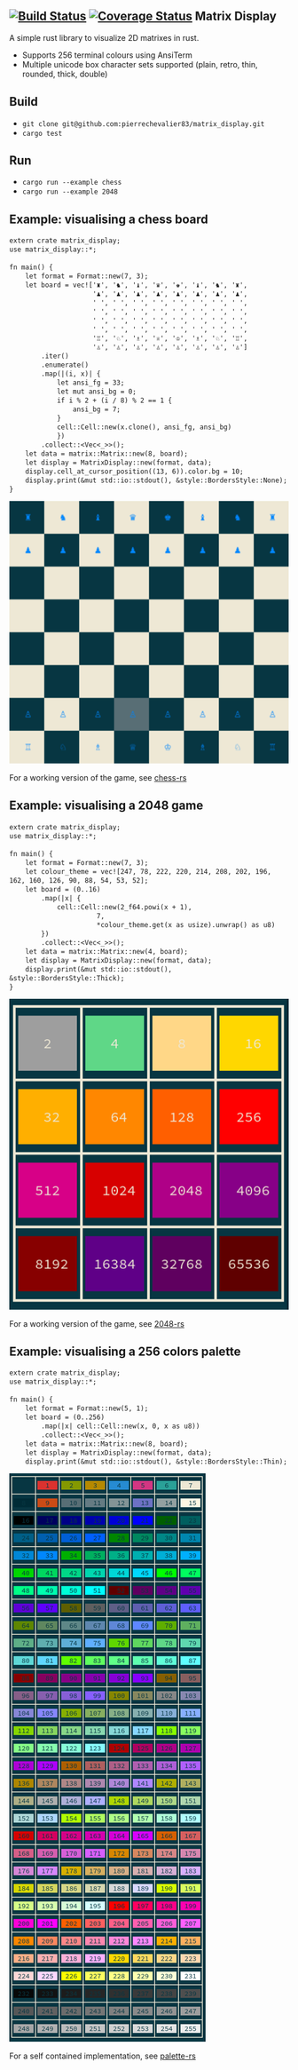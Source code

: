 [![Build Status](https://travis-ci.org/pierrechevalier83/matrix_display.svg?branch=master)](https://travis-ci.org/pierrechevalier83/matrix_display)
[![Coverage Status](https://coveralls.io/repos/github/pierrechevalier83/matrix_display/badge.svg?branch=master)](https://coveralls.io/github/pierrechevalier83/matrix_display?branch=master)
Matrix Display
--------------
A simple rust library to visualize 2D matrixes in rust.

- Supports 256 terminal colours using AnsiTerm
- Multiple unicode box character sets supported (plain, retro, thin, rounded, thick, double)

Build
-----
- `git clone git@github.com:pierrechevalier83/matrix_display.git`
- `cargo test`

Run
---
- `cargo run --example chess`
- `cargo run --example 2048`

Example: visualising a chess board
----------------------------------

```
extern crate matrix_display;
use matrix_display::*;

fn main() {
    let format = Format::new(7, 3);
	let board = vec!['♜', '♞', '♝', '♛', '♚', '♝', '♞', '♜',
	                 '♟', '♟', '♟', '♟', '♟', '♟', '♟', '♟',
					 ' ', ' ', ' ', ' ', ' ', ' ', ' ', ' ',
                     ' ', ' ', ' ', ' ', ' ', ' ', ' ', ' ',
					 ' ', ' ', ' ', ' ', ' ', ' ', ' ', ' ',
					 ' ', ' ', ' ', ' ', ' ', ' ', ' ', ' ',
					 '♖', '♘', '♗', '♕', '♔', '♗', '♘', '♖',
					 '♙', '♙', '♙', '♙', '♙', '♙', '♙', '♙']
        .iter()
        .enumerate()
		.map(|(i, x)| {
            let ansi_fg = 33;
			let mut ansi_bg = 0;
		    if i % 2 + (i / 8) % 2 == 1 {
			    ansi_bg = 7;
			}
		    cell::Cell::new(x.clone(), ansi_fg, ansi_bg)
			})
        .collect::<Vec<_>>();
    let data = matrix::Matrix::new(8, board);
    let display = MatrixDisplay::new(format, data);
	display.cell_at_cursor_position((13, 6)).color.bg = 10;
    display.print(&mut std::io::stdout(), &style::BordersStyle::None);
}
```
![alt tag](https://github.com/pierrechevalier83/matrix_display/blob/master/screenshots/chess.png)

For a working version of the game, see [chess-rs](https://github.com/pierrechevalier83/chess-rs)

Example: visualising a 2048 game
--------------------------------

```
extern crate matrix_display;
use matrix_display::*;

fn main() {
    let format = Format::new(7, 3);
    let colour_theme = vec![247, 78, 222, 220, 214, 208, 202, 196, 162, 160, 126, 90, 88, 54, 53, 52];
    let board = (0..16)
        .map(|x| {
            cell::Cell::new(2_f64.powi(x + 1),
                      7,
                      *colour_theme.get(x as usize).unwrap() as u8)
        })
        .collect::<Vec<_>>();
    let data = matrix::Matrix::new(4, board);
    let display = MatrixDisplay::new(format, data);
    display.print(&mut std::io::stdout(), &style::BordersStyle::Thick);
}
```

![alt tag](https://github.com/pierrechevalier83/matrix_display/blob/master/screenshots/2048.png)

For a working version of the game, see [2048-rs](https://github.com/pierrechevalier83/2048-rs)

Example: visualising a 256 colors palette
-----------------------------------------

```
extern crate matrix_display;
use matrix_display::*;

fn main() {
    let format = Format::new(5, 1);
    let board = (0..256)
        .map(|x| cell::Cell::new(x, 0, x as u8))
        .collect::<Vec<_>>();
    let data = matrix::Matrix::new(8, board);
    let display = MatrixDisplay::new(format, data);
    display.print(&mut std::io::stdout(), &style::BordersStyle::Thin);
```

![alt tag](https://github.com/pierrechevalier83/matrix_display/blob/master/screenshots/palette.png)

For a self contained implementation, see [palette-rs](https://github.com/pierrechevalier83/palette-rs)
